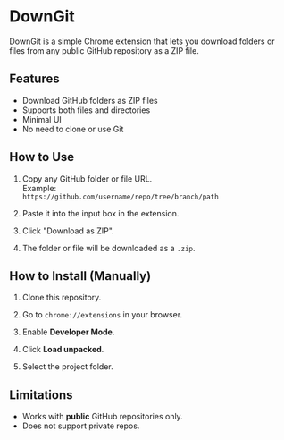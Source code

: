# DownGit

DownGit is a simple Chrome extension that lets you download folders or files from any public GitHub repository as a ZIP file.

## Features

- Download GitHub folders as ZIP files
- Supports both files and directories
- Minimal UI
- No need to clone or use Git

## How to Use

1. Copy any GitHub folder or file URL.  
   Example:  
   `https://github.com/username/repo/tree/branch/path`

2. Paste it into the input box in the extension.

3. Click "Download as ZIP".

4. The folder or file will be downloaded as a `.zip`.

## How to Install (Manually)

1. Clone this repository.

2. Go to `chrome://extensions` in your browser.

3. Enable **Developer Mode**.

4. Click **Load unpacked**.

5. Select the project folder.


## Limitations

- Works with **public** GitHub repositories only.
- Does not support private repos.

